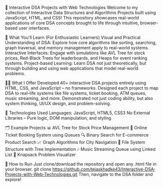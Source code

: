 🧠 Interactive DSA Projects with Web Technologies
Welcome to my collection of Interactive Data Structures and Algorithms Projects built using JavaScript, HTML, and CSS!
This repository showcases real-world applications of core DSA concepts brought to life through intuitive, browser-based user interfaces.

📘 What You'll Learn (For Enthusiastic Learners)
Visual and Practical Understanding of DSA: Explore how core algorithms like sorting, searching, graph traversal, and memory management apply to real-world systems.
Interactive Interfaces: Engage with simulations like AVL Tree for stock prices, Red-Black Trees for leaderboards, and Heaps for event ranking systems.
Project-based Learning: Learn DSA not just theoretically, but through building and using web applications that model real-world problems.

👨‍💼 What I Offer
Developed 40+ interactive DSA projects entirely using HTML, CSS, and JavaScript – no frameworks.
Designed each project to map DSA to real-life systems like file systems, ticket booking, ATM queues, music streaming, and more.
Demonstrated not just coding ability, but also system thinking, UI/UX design, and problem-solving.

🚀 Technologies Used
Languages: JavaScript, HTML5, CSS3
No External Libraries – Pure logic, DOM manipulation, and styling

🗂️ Example Projects
📊 AVL Tree for Stock Price Management
🎫 Online Ticket Booking System using Queues
🔍 Binary Search for E-commerce Product Search
📈 Graph Algorithms for City Navigation
📁 File System Structure with Tree Implementation
🎶 Music Streaming Queue using Linked List
🧩 Knapsack Problem Visualizer

📂 How to Run
Just clone/download the repository and open any .html file in your browser.
git clone https://github.com/tejaskhadke43/Interactive-DSA-Projects-with-Web-Technologies.git
Then, navigate to the DSA folder and explore!

